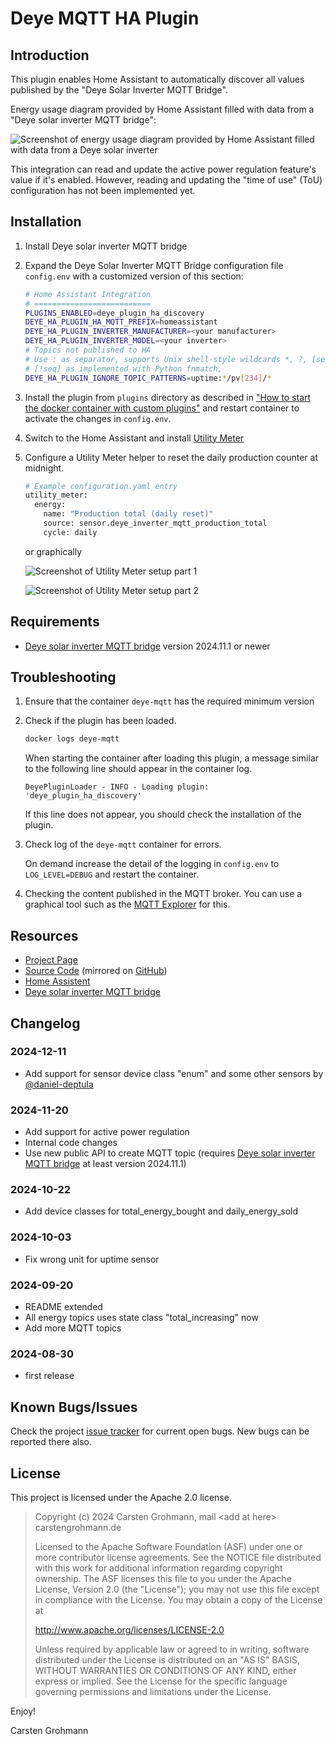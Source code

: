 # Deye MQTT HA Plugin

## Introduction

This plugin enables Home Assistant to automatically discover all values published by the "Deye Solar Inverter
MQTT Bridge".

Energy usage diagram provided by Home Assistant filled with data from a "Deye solar inverter MQTT bridge":

![Screenshot of energy usage diagram provided by Home Assistant filled with data from a Deye solar inverter](./screenshot_energy_usage.png)

This integration can read and update the active power regulation feature's value if it's enabled. However, reading and
updating the "time of use" (ToU) configuration has not been implemented yet.

## Installation

1. Install Deye solar inverter MQTT bridge

2. Expand the Deye Solar Inverter MQTT Bridge configuration file `config.env` with a customized version of this
   section:

    ```bash
    # Home Assistant Integration
    # ==========================
    PLUGINS_ENABLED=deye_plugin_ha_discovery
    DEYE_HA_PLUGIN_HA_MQTT_PREFIX=homeassistant
    DEYE_HA_PLUGIN_INVERTER_MANUFACTURER=<your manufacturer>
    DEYE_HA_PLUGIN_INVERTER_MODEL=<your inverter>
    # Topics not published to HA
    # Use : as separator, supports Unix shell-style wildcards *, ?, [seq] and
    # [!seq] as implemented with Python fnmatch,
    DEYE_HA_PLUGIN_IGNORE_TOPIC_PATTERNS=uptime:*/pv[234]/*
    ```

3. Install the plugin from `plugins` directory as described in ["How to start the docker container with custom plugins"](https://github.com/kbialek/deye-inverter-mqtt#how-to-start-the-docker-container-with-custom-plugins) and restart container to
   activate the changes in `config.env`.

4. Switch to the Home Assistant and install [Utility Meter](https://www.home-assistant.io/integrations/utility_meter/)

5. Configure a Utility Meter helper to reset the daily production counter at midnight.

    ```bash
    # Example configuration.yaml entry
    utility_meter:
      energy:
        name: "Production total (daily reset)"
        source: sensor.deye_inverter_mqtt_production_total
        cycle: daily
    ```

    or graphically

    ![Screenshot of Utility Meter setup part 1](./screenshot_setup_utility_meter_1.png)

    ![Screenshot of Utility Meter setup part 2](./screenshot_setup_utility_meter_2.png)

## Requirements

* [Deye solar inverter MQTT bridge](https://github.com/kbialek/deye-inverter-mqtt) version 2024.11.1 or newer

## Troubleshooting

1. Ensure that the container `deye-mqtt` has the required minimum version

2. Check if the plugin has been loaded.

    ```bash
    docker logs deye-mqtt
    ```

   When starting the container after loading this plugin, a message similar to the following line should appear in
   the container log.

    ```
    DeyePluginLoader - INFO - Loading plugin: 'deye_plugin_ha_discovery'
    ```

    If this line does not appear, you should check the installation of the plugin.

3. Check log of the `deye-mqtt` container for errors.

    On demand increase the detail of the logging in `config.env` to `LOG_LEVEL=DEBUG` and restart the container.

4. Checking the content published in the MQTT broker. You can use a graphical tool such as the [MQTT Explorer](https://mqtt-explorer.com/) for this.


## Resources

* [Project Page](https://carstengrohmann.de/deye-mqtt-ha-plugin.html)
* [Source Code](https://git.sr.ht/~carstengrohmann/deye-mqtt-ha-plugin)
  (mirrored on [GitHub](https://github.com/CarstenGrohmann/deye-mqtt-ha-plugin))
* [Home Assistent](https://www.home-assistant.io/)
* [Deye solar inverter MQTT bridge](https://github.com/kbialek/deye-inverter-mqtt)

## Changelog

### 2024-12-11
* Add support for sensor device class "enum" and some other sensors by [@daniel-deptula](https://github.com/daniel-deptula)

### 2024-11-20
* Add support for active power regulation
* Internal code changes
* Use new public API to create MQTT topic
  (requires [Deye solar inverter MQTT bridge](https://github.com/kbialek/deye-inverter-mqtt)
  at least version 2024.11.1)
 
### 2024-10-22
* Add device classes for total_energy_bought and daily_energy_sold

### 2024-10-03
* Fix wrong unit for uptime sensor

### 2024-09-20
* README extended
* All energy topics uses state class "total_increasing" now
* Add more MQTT topics

### 2024-08-30
* first release

## Known Bugs/Issues

Check the project [issue tracker](https://todo.sr.ht/~carstengrohmann/deye-mqtt-ha-plugin)
for current open bugs. New bugs can be reported there also.

## License

This project is licensed under the Apache 2.0 license.

> Copyright (c) 2024 Carsten Grohmann,  mail &lt;add at here&gt; carstengrohmann.de
>
> Licensed to the Apache Software Foundation (ASF) under one
> or more contributor license agreements.  See the NOTICE file
> distributed with this work for additional information
> regarding copyright ownership.  The ASF licenses this file
> to you under the Apache License, Version 2.0 (the
> "License"); you may not use this file except in compliance
> with the License.  You may obtain a copy of the License at
>
>   http://www.apache.org/licenses/LICENSE-2.0
>
> Unless required by applicable law or agreed to in writing,
> software distributed under the License is distributed on an
> "AS IS" BASIS, WITHOUT WARRANTIES OR CONDITIONS OF ANY
> KIND, either express or implied.  See the License for the
> specific language governing permissions and limitations
> under the License.

Enjoy!

Carsten Grohmann
